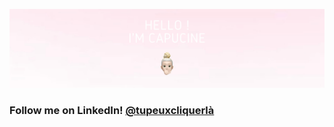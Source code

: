 ![Banner](https://github.com/capucinemahe/capucinemahe/blob/main/avatarGitHub.png?raw=true)

### Follow me on LinkedIn! [@tupeuxcliquerlà](https://www.linkedin.com/in/capucinemahe/)

<!--
**capucinemahe/capucinemahe** is a ✨ _special_ ✨ repository because its `README.md` (this file) appears on your GitHub profile.

Here are some ideas to get you started:

- 🔭 I’m currently working on ...
- 🌱 I’m currently learning ...
- 👯 I’m looking to collaborate on ...
- 🤔 I’m looking for help with ...
- 💬 Ask me about ...
- 📫 How to reach me: ...
- 😄 Pronouns: ...
- ⚡ Fun fact: ...
-->
